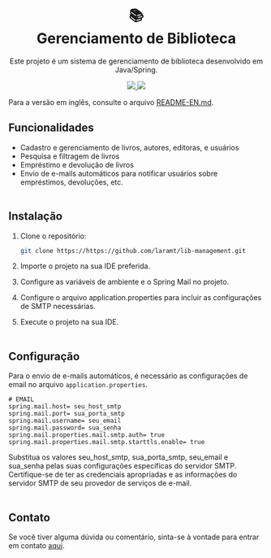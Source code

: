 <h1 align="center">📚<br>Gerenciamento de Biblioteca</h1>
<p align="center">
Este projeto é um sistema de gerenciamento de biblioteca desenvolvido em Java/Spring.
</p>
<p align="center">
  <a href="https://www.java.com">
    <img src="https://img.shields.io/badge/Java-17-yellow.svg">
  </a>
  <a href="https://spring.io/">
    <img src="https://img.shields.io/badge/Spring-3.0.6-green.svg">
  </a>
</p>

Para a versão em inglês, consulte o arquivo [README-EN.md](./README-EN.md).


## Funcionalidades

- Cadastro e gerenciamento de livros, autores, editoras, e usuários
- Pesquisa e filtragem de livros
- Empréstimo e devolução de livros
- Envio de e-mails automáticos para notificar usuários sobre empréstimos, devoluções, etc.
<br></br>

## Instalação

1. Clone o repositório:

   ```bash
   git clone https://https://github.com/laramt/lib-management.git
   ```

2. Importe o projeto na sua IDE preferida.

3. Configure as variáveis de ambiente e o Spring Mail no projeto.

3. Configure o arquivo application.properties para incluir as configurações de SMTP necessárias.

4. Execute o projeto na sua IDE.
<br></br>

## Configuração

Para o envio de e-mails automáticos, é necessário as configurações de email no arquivo ``application.properties``.

```` properties
# EMAIL
spring.mail.host= seu_host_smtp
spring.mail.port= sua_porta_smtp
spring.mail.username= seu_email
spring.mail.password= sua_senha
spring.mail.properties.mail.smtp.auth= true
spring.mail.properties.mail.smtp.starttls.enable= true
 ````
Substitua os valores seu_host_smtp, sua_porta_smtp, seu_email e sua_senha pelas suas configurações específicas do servidor SMTP. Certifique-se de ter as credenciais apropriadas e as informações do servidor SMTP de seu provedor de serviços de e-mail.
<br></br>

## Contato

Se você tiver alguma dúvida ou comentário, sinta-se à vontade para entrar em contato [aqui](mailto:laramnckt@gmail.com).